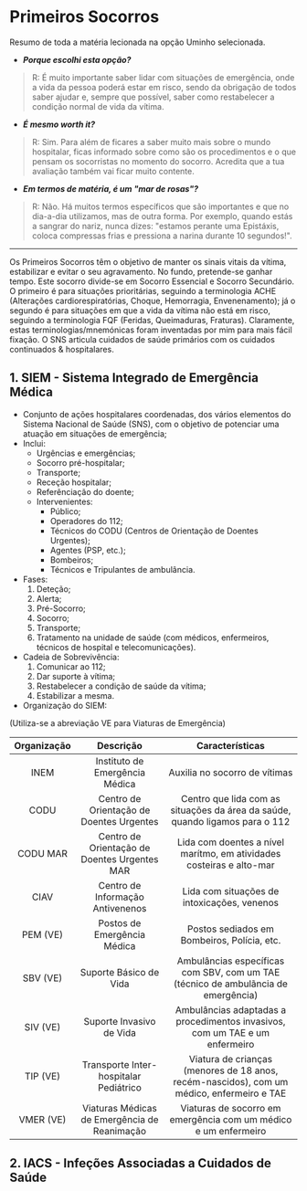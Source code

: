 # Primeiros Socorros
 Resumo de toda a matéria lecionada na opção Uminho selecionada.
 - __*Porque escolhi esta opção?*__ 
 > R: É muito importante saber lidar com situações de emergência, onde a vida da pessoa poderá estar em risco, sendo da obrigação de todos saber ajudar e, sempre que possível, saber como restabelecer a condição normal de vida da vítima.
 - __*É mesmo worth it?*__ 
 > R: Sim. Para além de ficares a saber muito mais sobre o mundo hospitalar, ficas informado sobre como são os procedimentos e o que pensam os socorristas no momento do socorro. Acredita que a tua avaliação também vai ficar muito contente.
 - __*Em termos de matéria, é um "mar de rosas"?*__ 
 > R: Não. Há muitos termos específicos que são importantes e que no dia-a-dia utilizamos, mas de outra forma. Por exemplo, quando estás a sangrar do nariz, nunca dizes: "estamos perante uma Epistáxis, coloca compressas frias e pressiona a narina durante 10 segundos!".
- - - - - - - - - - - - - - - - - - - - - - - - - - - - - - - - - - - - - - - - - - - - - - - - - - - - - - - - - - - - - - - - - - - - - - - - - - - - - - - - - -
 Os Primeiros Socorros têm o objetivo de manter os sinais vitais da vítima, estabilizar e evitar o seu agravamento. No fundo, pretende-se ganhar tempo. Este socorro divide-se em Socorro Essencial e Socorro Secundário. O primeiro é para situações prioritárias, seguindo a terminologia ACHE (Alterações cardiorespiratórias, Choque, Hemorragia, Envenenamento); já o segundo é para situações em que a vida da vítima não está em risco, seguindo a terminologia FQF (Feridas, Queimaduras, Fraturas). Claramente, estas terminologias/mnemónicas foram inventadas por mim para mais fácil fixação. O SNS articula cuidados de saúde primários com os cuidados continuados & hospitalares.
 
## 1. SIEM - Sistema Integrado de Emergência Médica
- Conjunto de ações hospitalares coordenadas, dos vários elementos do Sistema Nacional de Saúde (SNS), com o objetivo de potenciar uma atuação em situações de emergência;
- Inclui:
   - Urgências e emergências;
   - Socorro pré-hospitalar;
   - Transporte;
   - Receção hospitalar;
   - Referênciação do doente;
   - Intervenientes:
      - Público;
      - Operadores do 112;
      - Técnicos do CODU (Centros de Orientação de Doentes Urgentes);
      - Agentes (PSP, etc.);
      - Bombeiros;
      - Técnicos e Tripulantes de ambulância.
- Fases:
   1. Deteção;
   2. Alerta;
   3. Pré-Socorro;
   4. Socorro;
   5. Transporte;
   6. Tratamento na unidade de saúde (com médicos, enfermeiros, técnicos de hospital e telecomunicações).
- Cadeia de Sobrevivência:
   1. Comunicar ao 112;
   2. Dar suporte à vítima;
   3. Restabelecer a condição de saúde da vítima;
   4. Estabilizar a mesma.
- Organização do SIEM:

(Utiliza-se a abreviação VE para Viaturas de Emergência)

Organização | Descrição                                    | Características
:--------:  | :------------------------------------------: | :-------------------------------------------------------------------------------------:
INEM        | Instituto de Emergência Médica               | Auxilia no socorro de vítimas
CODU        | Centro de Orientação de Doentes Urgentes     | Centro que lida com as situações da área da saúde, quando ligamos para o 112
CODU MAR    | Centro de Orientação de Doentes Urgentes MAR | Lida com doentes a nível marítmo, em atividades costeiras e alto-mar
CIAV        | Centro de Informação Antivenenos             | Lida com situações de intoxicações, venenos
PEM (VE)    | Postos de Emergência Médica                  | Postos sediados em Bombeiros, Polícia, etc.
SBV (VE)    | Suporte Básico de Vida                       | Ambulâncias específicas com SBV, com um TAE (técnico de ambulãncia de emergência)
SIV (VE)    | Suporte Invasivo de Vida                     | Ambulâncias adaptadas a procedimentos invasivos, com um TAE e um enfermeiro
TIP (VE)    | Transporte Inter-hospitalar Pediátrico       | Viatura de crianças (menores de 18 anos, recém-nascidos), com um médico, enfermeiro e TAE
VMER (VE)   | Viaturas Médicas de Emergência de Reanimação | Viaturas de socorro em emergência com um médico e um enfermeiro

## 2. IACS - Infeções Associadas a Cuidados de Saúde
